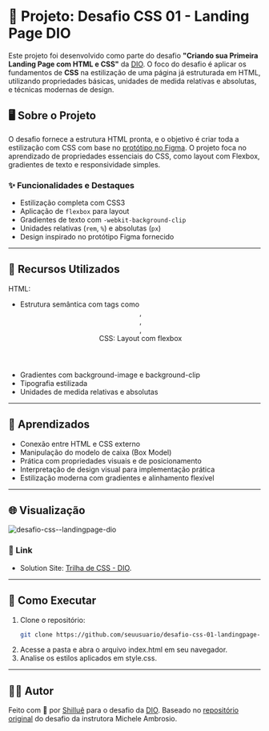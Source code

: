 # 🎯 Projeto: Desafio CSS 01 - Landing Page DIO

Este projeto foi desenvolvido como parte do desafio **"Criando sua Primeira Landing Page com HTML e CSS"** da [DIO](https://www.dio.me/). O foco do desafio é aplicar os fundamentos de **CSS** na estilização de uma página já estruturada em HTML, utilizando propriedades básicas, unidades de medida relativas e absolutas, e técnicas modernas de design.

## 🖥️ Sobre o Projeto

O desafio fornece a estrutura HTML pronta, e o objetivo é criar toda a estilização com CSS com base no [protótipo no Figma](https://www.figma.com/file/3PiokoJj9IhGDnNiWAJbz7/DIO---Desafio-01?node-id=2%3A6). O projeto foca no aprendizado de propriedades essenciais do CSS, como layout com Flexbox, gradientes de texto e responsividade simples.

### ✨ Funcionalidades e Destaques

- Estilização completa com CSS3
- Aplicação de `flexbox` para layout
- Gradientes de texto com `-webkit-background-clip`
- Unidades relativas (`rem`, `%`) e absolutas (`px`)
- Design inspirado no protótipo Figma fornecido

---

## 📌 Recursos Utilizados
HTML:
- Estrutura semântica com tags como <header>, <main>, <section>, <footer>
CSS:
Layout com flexbox
- Gradientes com background-image e background-clip
- Tipografia estilizada
- Unidades de medida relativas e absolutas

---

## 🧠 Aprendizados

- Conexão entre HTML e CSS externo
- Manipulação do modelo de caixa (Box Model)
- Prática com propriedades visuais e de posicionamento
- Interpretação de design visual para implementação prática
- Estilização moderna com gradientes e alinhamento flexível

---

## 🌐 Visualização

![desafio-css--landingpage-dio](https://github.com/user-attachments/assets/ab749a93-cf13-44db-8c3a-94ab02ada61c)

### 🔗 Link
- Solution Site: [Trilha de CSS - DIO](https://shillue.github.io/desafio-css-01-landingpage-dio/).

---

## 🚀 Como Executar

1. Clone o repositório:
   ```bash
   git clone https://github.com/seuusuario/desafio-css-01-landingpage-dio.git

2. Acesse a pasta e abra o arquivo index.html em seu navegador.
3. Analise os estilos aplicados em style.css.

---

## 👨‍💻 Autor

Feito com 💖 por [Shilluê](https://www.linkedin.com/in/shillu%C3%AA/) para o desafio da [DIO](https://www.dio.me/).
Baseado no [repositório original](https://github.com/digitalinnovationone/trilha-css-desafio-01) do desafio da instrutora Michele Ambrosio.
